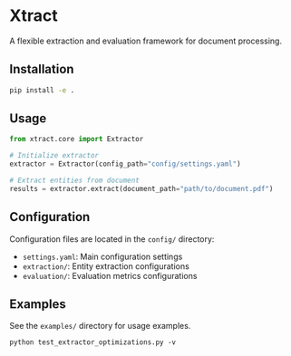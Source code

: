 # Xtract

A flexible extraction and evaluation framework for document processing.

## Installation

```bash
pip install -e .
```

## Usage

```python
from xtract.core import Extractor

# Initialize extractor
extractor = Extractor(config_path="config/settings.yaml")

# Extract entities from document
results = extractor.extract(document_path="path/to/document.pdf")
```

## Configuration

Configuration files are located in the `config/` directory:
- `settings.yaml`: Main configuration settings
- `extraction/`: Entity extraction configurations
- `evaluation/`: Evaluation metrics configurations

## Examples

See the `examples/` directory for usage examples.


```
python test_extractor_optimizations.py -v
```